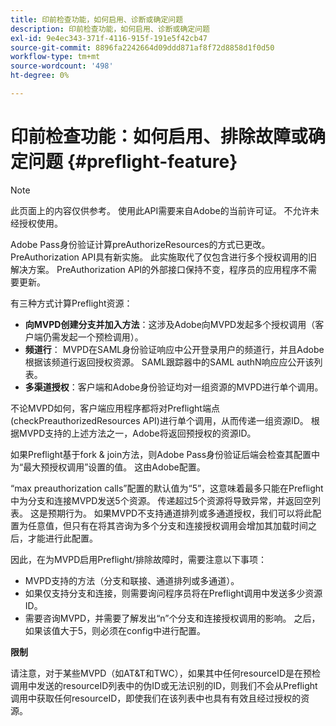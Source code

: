 ```yaml
---
title: 印前检查功能，如何启用、诊断或确定问题
description: 印前检查功能，如何启用、诊断或确定问题
exl-id: 9e4ec343-371f-4116-915f-191e5f42cb47
source-git-commit: 8896fa2242664d09ddd871af8f72d8858d1f0d50
workflow-type: tm+mt
source-wordcount: '498'
ht-degree: 0%

---
```


# 印前检查功能：如何启用、排除故障或确定问题 {#preflight-feature}

>[!NOTE]
>
>此页面上的内容仅供参考。 使用此API需要来自Adobe的当前许可证。 不允许未经授权使用。

Adobe Pass身份验证计算preAuthorizeResources的方式已更改。 PreAuthorization API具有新实施。 此实施取代了仅包含进行多个授权调用的旧解决方案。
PreAuthorization API的外部接口保持不变，程序员的应用程序不需要更新。

有三种方式计算Preflight资源：

* **向MVPD创建分支并加入方法**：这涉及Adobe向MVPD发起多个授权调用（客户端仍需发起一个预检调用）。
* **频道行**： MVPD在SAML身份验证响应中公开登录用户的频道行，并且Adobe根据该频道行返回授权资源。 SAML跟踪器中的SAML authN响应应公开该列表。
* **多渠道授权**：客户端和Adobe身份验证均对一组资源的MVPD进行单个调用。

不论MVPD如何，客户端应用程序都将对Preflight端点(checkPreauthorizedResources API)进行单个调用，从而传递一组资源ID。 根据MVPD支持的上述方法之一，Adobe将返回预授权的资源ID。

如果Preflight基于fork &amp; join方法，则Adobe Pass身份验证后端会检查其配置中为“最大预授权调用”设置的值。 这由Adobe配置。

“max preauthorization calls”配置的默认值为“5”，这意味着最多只能在Preflight中为分支和连接MVPD发送5个资源。 传递超过5个资源将导致异常，并返回空列表。 这是预期行为。 如果MVPD不支持通道排列或多通道授权，我们可以将此配置为任意值，但只有在将其咨询为多个分支和连接授权调用会增加其加载时间之后，才能进行此配置。

因此，在为MVPD启用Preflight/排除故障时，需要注意以下事项：

* MVPD支持的方法（分支和联接、通道排列或多通道）。
* 如果仅支持分支和连接，则需要询问程序员将在Preflight调用中发送多少资源ID。
* 需要咨询MVPD，并需要了解发出“n”个分支和连接授权调用的影响。 之后，如果该值大于5，则必须在config中进行配置。

**限制**

请注意，对于某些MVPD（如AT&amp;T和TWC），如果其中任何resourceID是在预检调用中发送的resourceID列表中的伪ID或无法识别的ID，则我们不会从Preflight调用中获取任何resourceID，即使我们在该列表中也具有有效且经过授权的资源。
